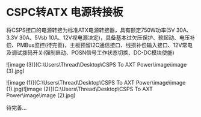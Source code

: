 # CSPC转ATX 电源转接板

将CSPS接口的电源转接为标准ATX电源转接器，具有额定750W功率(5V 30A、3.3V 30A、5Vsb 10A、12V视电源决定)，具备基本过欠压保护、软起动、电压补偿、PMBus监控(待完善)，主板预留I2C通信接口、线损补偿输入接口、12V常电及调试拨码开关(强制启动、POSN信号工作状态切换、DC-DC模块使能)

![image (3)](C:\Users\Thread\Desktop\CSPS To AXT Power\image\image (3).jpg)

![image (1)](C:\Users\Thread\Desktop\CSPS To AXT Power\image\image (1).jpg)![image (2)](C:\Users\Thread\Desktop\CSPS To AXT Power\image\image (2).jpg)

待完善...